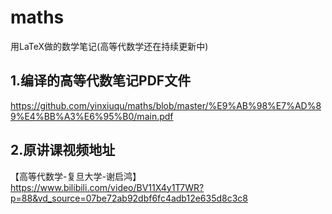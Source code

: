 # maths
用LaTeX做的数学笔记(高等代数学还在持续更新中)

## 1.编译的高等代数笔记PDF文件
https://github.com/yinxiuqu/maths/blob/master/%E9%AB%98%E7%AD%89%E4%BB%A3%E6%95%B0/main.pdf

## 2.原讲课视频地址
【高等代数学-复旦大学-谢启鸿】https://www.bilibili.com/video/BV11X4y1T7WR?p=88&vd_source=07be72ab92dbf6fc4adb12e635d8c3c8
